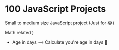 #  100 JavaScript Projects

Small to medium size JavaScript project (Just for 😂)

Math related )
  - Age in days ==> Calculate you're age in days 🤪
